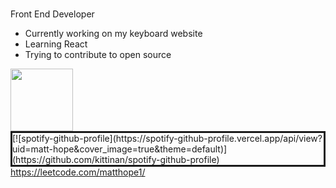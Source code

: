 ###  


<!-- 
Does this show up?
-->
Front End Developer 

- Currently working on my keyboard website
- Learning React
- Trying to contribute to open source

<img src='https://user-images.githubusercontent.com/5713670/87202985-820dcb80-c2b6-11ea-9f56-7ec461c497c3.gif' width='100'>

<div style="border:solid">
[![spotify-github-profile](https://spotify-github-profile.vercel.app/api/view?uid=matt-hope&cover_image=true&theme=default)](https://github.com/kittinan/spotify-github-profile)
</div

https://leetcode.com/matthope1/

